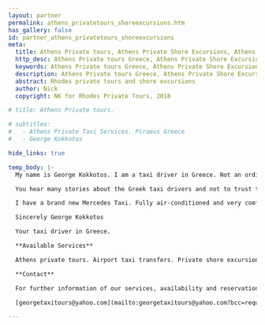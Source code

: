 ```yaml
---
layout: partner
permalink: athens_privatetours_shoreexcursions.htm
has_gallery: false
id: partner_athens_privatetours_shoreexcursions
meta:
  title: Athens Private tours, Athens Private Shore Excursions, Athens private guides drivers, Athens driver guide Piraeus Greece
  http_desc: Athens Private tours Greece, Athens Private Shore Excursions Greece, Athens private guides drivers, Athens driver guide Piraeus Greece
  keywords: Athens Private tours Greece, Athens Private Shore Excursions Greece, Athens private guides drivers, Athens driver guide Piraeus Greece
  description: Athens Private tours Greece, Athens Private Shore Excursions Greece, Athens private guides drivers, Athens driver guide Piraeus Greece
  abstract: Rhodes private tours and shore excursions
  author: Nick
  copyright: NK for Rhodes Private Tours, 2018

# title: Athens Private tours.

# subtitles:
#   - Athens Private Taxi Services. Piraeus Greece
#   - George Kokkotos

hide_links: true

temp_body: |-
  My name is George Kokkotos. I am a taxi driver in Greece. Not an ordinary taxi driver. I am the Best Taxi Driver in Greece. At least that is what people say and that is what I am trying to be. Ten years ago I sold my restaurant in New York to come back to Greece where my family was and my heart will always be. I had saved enough money to begin a new life but in Greece things are not so easy as in America and so I became a taxi driver to support my family. Being a taxi driver in Athens is difficult. The fares are very low and gas is very expensive.

  You hear many stories about the Greek taxi drivers and not to trust them because they will cheat you and though this may be true of some, it is not all of them or even the majority. Very few taxi drivers try to cheat the customer but because of the few, they all get a bad name. But I realized that I did not want to be just another taxi driver in Athens, struggling to feed my family. I decided to become the best taxi driver in Athens and I made this my goal. I began to study the history of my country so I could offer information and be more then just a driver. My experience in my restaurant was good practice for speaking English and being a host and of course I speak Greek and can translate for my customers. Then I began to work with the travel agencies helping them with transfers from the airport to the hotels, to cruise ships, to ferry boats, anything to make their clients trip to Greece easier.

  I have a brand new Mercedes Taxi. Fully air-conditioned and very comfortable. I drive very carefully and I do not smoke. I can promise you that if you take a journey with me, whether it is a half day trip in Athens or a week long excursion around the country you will come back with an understanding of Greece that you will treasure and you will have perhaps the best vacation of your life. You will eat the best food and be treated like a guest of my country and when we say goodbye at the airport you will be saying goodbye to a friend you will always remember and hope to see again. That is why I say I am The Best Taxi Driver in Greece.

  Sincerely George Kokkotos

  Your taxi driver in Greece.

  **Available Services**

  Athens private tours. Airport taxi transfers. Private shore excursions. Customized day trips. Delphi Meteora Tours. Ancient Corinth Tours. Athens cultural tours. Nafplion Mycenae Tours. Ancient Olympia Tours. Sightseeing taxi tours. Greece private tours.

  **Contact**

  For further information of our services, availability and reservations in Athens, please contact us. Please write as much details as much you can so we can give you complete and appropriate reply immediately.

  [georgetaxitours@yahoo.com](mailto:georgetaxitours@yahoo.com?bcc=request@rhodesprivatetours.com "mailto:georgetaxitours@yahoo.com")

---
```

